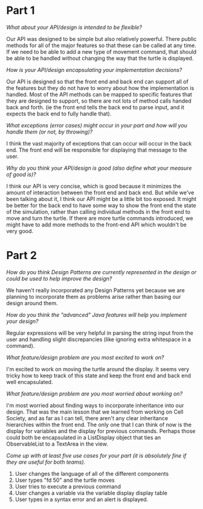 Part 1
=====

*What about your API/design is intended to be flexible?*

Our API was designed to be simple but also relatively powerful. There public methods for all of the major features so that these can be called at any time. If we need to be able to add a new type of movement command, that should be able to be handled without changing the way that the turtle is displayed.
	
*How is your API/design encapsulating your implementation decisions?*

Our API is designed so that the front end and back end can support all of the features but they do not have to worry about how the implementation is handled. Most of the API methods can be mapped to specific features that they are designed to support, so there are not lots of method calls handed back and forth. (ie the front end tells the back end to parse input, and it expects the back end to fully handle that).

*What exceptions (error cases) might occur in your part and how will you handle them (or not, by throwing)?*

I think the vast majority of exceptions that can occur will occur in the back end. The front end will be responsible for displaying that message to the user.

*Why do you think your API/design is good (also define what your measure of good is)?*

I think our API is very concise, which is good because it minimizes the amount of interaction between the front end and back end. But while we've been talking about it, I think our API might be a little bit too exposed. It might be better for the back end to have some way to show the front end the state of the simulation, rather than calling individual methods in the front end to move and turn the turtle. If there are more turtle commands introduced, we might have to add more methods to the front-end API which wouldn't be very good.

Part 2
=====

*How do you think Design Patterns are currently represented in the design or could be used to help improve the design?*

We haven't really incorporated any Design Patterns yet because we are planning to incorporate them as problems arise rather than basing our design around them.

*How do you think the "advanced" Java features will help you implement your design?*

Regular expressions will be very helpful in parsing the string input from the user and handling slight discrepancies (like ignoring extra whitespace in a command).

*What feature/design problem are you most excited to work on?*

I'm excited to work on moving the turtle around the display. It seems very tricky how to keep track of this state and keep the front end and back end well encapsulated.

*What feature/design problem are you most worried about working on?*

I'm most worried about finding ways to incorporate inheritance into our design. That was the main lesson that we learned from working on Cell Society, and as far as I can tell, there aren't any clear inheritance hierarchies within the front end. The only one that I can think of now is the display for variables and the display for previous commands. Perhaps those could both be encapsulated in a ListDisplay object that ties an ObservableList to a TextArea in the view.

*Come up with at least five use cases for your part (it is absolutely fine if they are useful for both teams).*

1. User changes the language of all of the different components
2. User types "fd 50" and the turtle moves
3. User tries to execute a previous command
4. User changes a variable via the variable display display table
5. User types in a syntax error and an alert is displayed.


